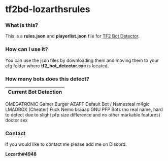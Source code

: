 # tf2bd-lozarthsrules

### What is this?
This is a **rules.json** and **playerlist.json** file for [TF2 Bot Detector](https://github.com/PazerOP/tf2_bot_detector "TF2 Bot Detector").

### How can I use it?
You can use the json files by downloading them and moving them to your cfg folder where **tf2_bot_detector.exe** is located.

### How many bots does this detect?
Current Bot Detection |
------------- | 
OMEGATRONIC
Gamer Burger AZAFF
Default Bot / Namesteal
m4gic
LMAOBOX (Cheater)
Fuck Nemo
braaap
GNU PFP Bots (no real name, hard to detect due to slight pfp size difference and no other markable features)
doctor sex

### Contact
If you would like to contact me please add me on Discord.

**Lozarth#4948**

